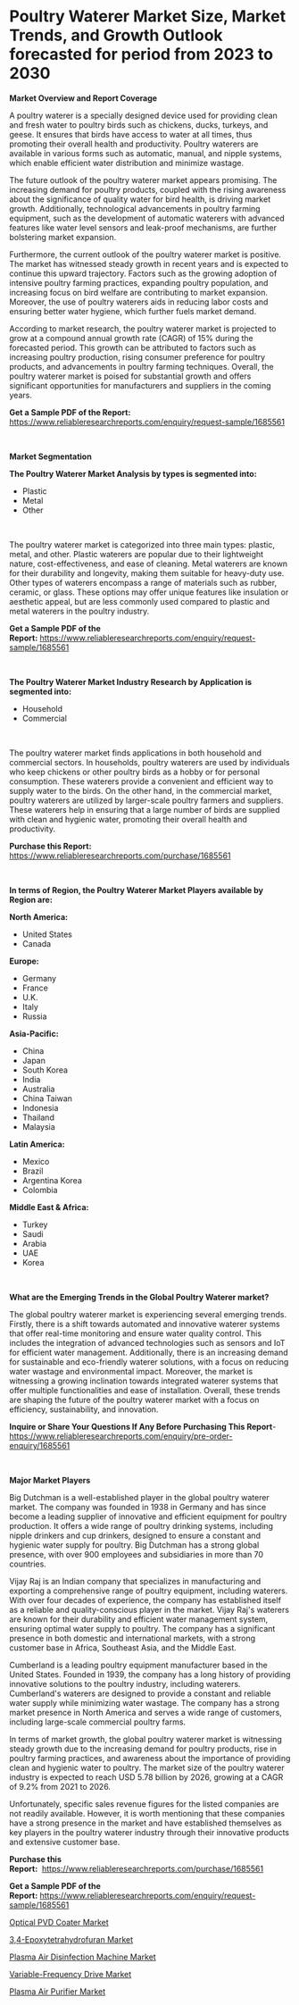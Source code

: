 <p><h1>Poultry Waterer Market Size, Market Trends, and Growth Outlook forecasted for period from 2023 to 2030</h1></p><p><strong>Market Overview and Report Coverage</strong></p>
<p><p>A poultry waterer is a specially designed device used for providing clean and fresh water to poultry birds such as chickens, ducks, turkeys, and geese. It ensures that birds have access to water at all times, thus promoting their overall health and productivity. Poultry waterers are available in various forms such as automatic, manual, and nipple systems, which enable efficient water distribution and minimize wastage.</p><p>The future outlook of the poultry waterer market appears promising. The increasing demand for poultry products, coupled with the rising awareness about the significance of quality water for bird health, is driving market growth. Additionally, technological advancements in poultry farming equipment, such as the development of automatic waterers with advanced features like water level sensors and leak-proof mechanisms, are further bolstering market expansion.</p><p>Furthermore, the current outlook of the poultry waterer market is positive. The market has witnessed steady growth in recent years and is expected to continue this upward trajectory. Factors such as the growing adoption of intensive poultry farming practices, expanding poultry population, and increasing focus on bird welfare are contributing to market expansion. Moreover, the use of poultry waterers aids in reducing labor costs and ensuring better water hygiene, which further fuels market demand.</p><p>According to market research, the poultry waterer market is projected to grow at a compound annual growth rate (CAGR) of 15% during the forecasted period. This growth can be attributed to factors such as increasing poultry production, rising consumer preference for poultry products, and advancements in poultry farming techniques. Overall, the poultry waterer market is poised for substantial growth and offers significant opportunities for manufacturers and suppliers in the coming years.</p></p>
<p><strong>Get a Sample PDF of the Report:</strong> <a href="https://www.reliableresearchreports.com/enquiry/request-sample/1685561">https://www.reliableresearchreports.com/enquiry/request-sample/1685561</a></p>
<p>&nbsp;</p>
<p><strong>Market Segmentation</strong></p>
<p><strong>The Poultry Waterer Market Analysis by types is segmented into:</strong></p>
<p><ul><li>Plastic</li><li>Metal</li><li>Other</li></ul></p>
<p>&nbsp;</p>
<p><p>The poultry waterer market is categorized into three main types: plastic, metal, and other. Plastic waterers are popular due to their lightweight nature, cost-effectiveness, and ease of cleaning. Metal waterers are known for their durability and longevity, making them suitable for heavy-duty use. Other types of waterers encompass a range of materials such as rubber, ceramic, or glass. These options may offer unique features like insulation or aesthetic appeal, but are less commonly used compared to plastic and metal waterers in the poultry industry.</p></p>
<p><strong>Get a Sample PDF of the Report:</strong>&nbsp;<a href="https://www.reliableresearchreports.com/enquiry/request-sample/1685561">https://www.reliableresearchreports.com/enquiry/request-sample/1685561</a></p>
<p>&nbsp;</p>
<p><strong>The Poultry Waterer Market Industry Research by Application is segmented into:</strong></p>
<p><ul><li>Household</li><li>Commercial</li></ul></p>
<p>&nbsp;</p>
<p><p>The poultry waterer market finds applications in both household and commercial sectors. In households, poultry waterers are used by individuals who keep chickens or other poultry birds as a hobby or for personal consumption. These waterers provide a convenient and efficient way to supply water to the birds. On the other hand, in the commercial market, poultry waterers are utilized by larger-scale poultry farmers and suppliers. These waterers help in ensuring that a large number of birds are supplied with clean and hygienic water, promoting their overall health and productivity.</p></p>
<p><strong>Purchase this Report:</strong>&nbsp; <a href="https://www.reliableresearchreports.com/purchase/1685561">https://www.reliableresearchreports.com/purchase/1685561</a></p>
<p>&nbsp;</p>
<p><strong>In terms of Region, the Poultry Waterer Market Players available by Region are:</strong></p>
<p>
    <p> <strong> North America: </strong>
        <ul>
            <li>United States</li>
            <li>Canada</li>
        </ul>
        </p> 
    <p> <strong> Europe: </strong>
        <ul>
            <li>Germany</li>
            <li>France</li>
            <li>U.K.</li>
            <li>Italy</li>
            <li>Russia</li>
        </ul>
        </p> 
    <p> <strong> Asia-Pacific: </strong>
        <ul>
            <li>China</li>
            <li>Japan</li>
            <li>South Korea</li>
            <li>India</li>
            <li>Australia</li>
            <li>China Taiwan</li>
            <li>Indonesia</li>
            <li>Thailand</li>
            <li>Malaysia</li>
        </ul>
        </p> 
    <p> <strong> Latin America: </strong>
        <ul>
            <li>Mexico</li>
            <li>Brazil</li>
            <li>Argentina Korea</li>
            <li>Colombia</li>
        </ul>
        </p> 
    <p> <strong> Middle East & Africa: </strong>
        <ul>
            <li>Turkey</li>
            <li>Saudi</li>
            <li>Arabia</li>
            <li>UAE</li>
            <li>Korea</li>
        </ul>
    </p>
    </p>
<p>&nbsp;</p>
<p><strong>What are the Emerging Trends in the Global Poultry Waterer market?</strong></p>
<p><p>The global poultry waterer market is experiencing several emerging trends. Firstly, there is a shift towards automated and innovative waterer systems that offer real-time monitoring and ensure water quality control. This includes the integration of advanced technologies such as sensors and IoT for efficient water management. Additionally, there is an increasing demand for sustainable and eco-friendly waterer solutions, with a focus on reducing water wastage and environmental impact. Moreover, the market is witnessing a growing inclination towards integrated waterer systems that offer multiple functionalities and ease of installation. Overall, these trends are shaping the future of the poultry waterer market with a focus on efficiency, sustainability, and innovation.</p></p>
<p><strong>Inquire or Share Your Questions If Any Before Purchasing This Report</strong>- <a href="https://www.reliableresearchreports.com/enquiry/pre-order-enquiry/1685561">https://www.reliableresearchreports.com/enquiry/pre-order-enquiry/1685561</a></p>
<p>&nbsp;</p>
<p><strong>Major Market Players</strong></p>
<p><p>Big Dutchman is a well-established player in the global poultry waterer market. The company was founded in 1938 in Germany and has since become a leading supplier of innovative and efficient equipment for poultry production. It offers a wide range of poultry drinking systems, including nipple drinkers and cup drinkers, designed to ensure a constant and hygienic water supply for poultry. Big Dutchman has a strong global presence, with over 900 employees and subsidiaries in more than 70 countries.</p><p>Vijay Raj is an Indian company that specializes in manufacturing and exporting a comprehensive range of poultry equipment, including waterers. With over four decades of experience, the company has established itself as a reliable and quality-conscious player in the market. Vijay Raj's waterers are known for their durability and efficient water management system, ensuring optimal water supply to poultry. The company has a significant presence in both domestic and international markets, with a strong customer base in Africa, Southeast Asia, and the Middle East.</p><p>Cumberland is a leading poultry equipment manufacturer based in the United States. Founded in 1939, the company has a long history of providing innovative solutions to the poultry industry, including waterers. Cumberland's waterers are designed to provide a constant and reliable water supply while minimizing water wastage. The company has a strong market presence in North America and serves a wide range of customers, including large-scale commercial poultry farms.</p><p>In terms of market growth, the global poultry waterer market is witnessing steady growth due to the increasing demand for poultry products, rise in poultry farming practices, and awareness about the importance of providing clean and hygienic water to poultry. The market size of the poultry waterer industry is expected to reach USD 5.78 billion by 2026, growing at a CAGR of 9.2% from 2021 to 2026.</p><p>Unfortunately, specific sales revenue figures for the listed companies are not readily available. However, it is worth mentioning that these companies have a strong presence in the market and have established themselves as key players in the poultry waterer industry through their innovative products and extensive customer base.</p></p>
<p><strong>Purchase this Report:</strong>&nbsp;&nbsp;<a href="https://www.reliableresearchreports.com/purchase/1685561">https://www.reliableresearchreports.com/purchase/1685561</a></p>
<p></p>
<p><strong>Get a Sample PDF of the Report:</strong>&nbsp;<a href="https://www.reliableresearchreports.com/enquiry/request-sample/1685561">https://www.reliableresearchreports.com/enquiry/request-sample/1685561</a></p>
<p><p><a href="https://github.com/zebdakicsin/Market-Research-Report-List-1/blob/main/optical-pvd-coater-market.md">Optical PVD Coater Market</a></p><p><a href="https://www.linkedin.com/pulse/34-epoxytetrahydrofuran-market-size-share-global-analysis/">3,4-Epoxytetrahydrofuran Market</a></p><p><a href="https://medium.com/@dorinaprifti56/plasma-air-disinfection-machine-market-size-growth-forecast-2023-2030-a5738d9da41c">Plasma Air Disinfection Machine Market</a></p><p><a href="https://www.linkedin.com/pulse/variable-frequency-drive-market-challenges-opportunities-growth/">Variable-Frequency Drive Market</a></p><p><a href="https://medium.com/@dritasmani2022/plasma-air-purifier-market-size-growth-forecast-2023-2030-8d21467407db">Plasma Air Purifier Market</a></p></p>
